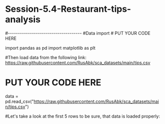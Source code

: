 # Session-5.4-Restaurant-tips-analysis
#-------------------------------------
#Data import # PUT YOUR CODE HERE

import pandas as pd
import matplotlib as plt

#Then load data from the following link: https://raw.githubusercontent.com/RusAbk/sca_datasets/main/tips.csv
# PUT YOUR CODE HERE
data = pd.read_csv("https://raw.githubusercontent.com/RusAbk/sca_datasets/main/tips.csv")

#Let's take a look at the first 5 rows to be sure, that data is loaded properly:     

